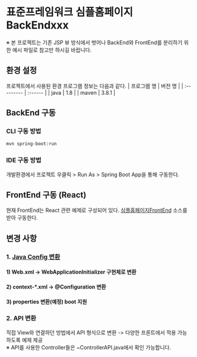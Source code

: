 # 표준프레임워크 심플홈페이지 BackEndxxx

※ 본 프로젝트는 기존 JSP 뷰 방식에서 벗어나 BackEnd와 FrontEnd를 분리하기 위한 예시 파일로 참고만 하시길 바랍니다.


## 환경 설정
프로젝트에서 사용된 환경 프로그램 정보는 다음과 같다.
| 프로그램 명 | 버전 명 |
| :--------- | :------ |
| java       | 1.8     |
| maven      | 3.8.1   |



## BackEnd 구동

### CLI 구동 방법
```bash
mvn spring-boot:run
```
### IDE 구동 방법
개발환경에서 프로젝트 우클릭 > Run As > Spring Boot App을 통해 구동한다.



## FrontEnd 구동 (React)

현재 FrontEnd는 React 관련 예제로 구성되어 있다.
[심플홈페이지FrontEnd](https://github.com/eGovFramework/egovframe-template-simple-react.git) 소스를 받아 구동한다.



## 변경 사항

###  1. [Java Config 변환](./Docs/java-config-convert.md)

#### 1) Web.xml -> WebApplicationInitializer 구현체로 변환 


#### 2) context-*.xml -> @Configuration 변환


#### 3) properties 변환(예정) boot 지원


### 2. API 변환
직접 View와 연결하던 방법에서 API 형식으로 변환 -> 다양한 프론트에서 적용 가능 하도록 예제 제공\
※ API를 사용한 Controller들은 ~ControllerAPI.java에서 확인 가능합니다.

